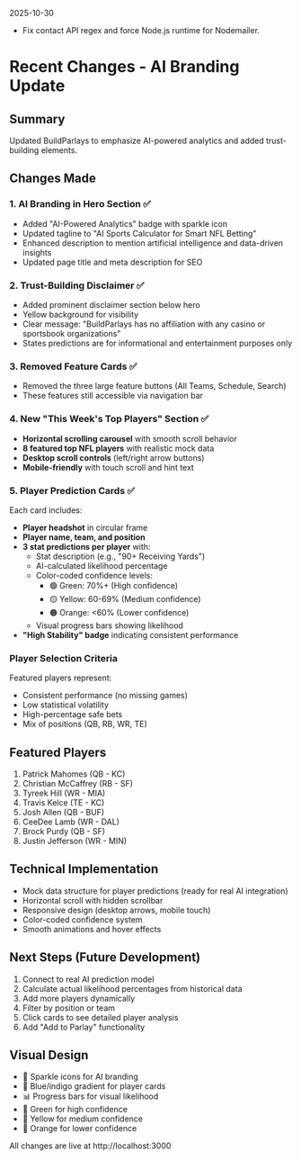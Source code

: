 2025-10-30
- Fix contact API regex and force Node.js runtime for Nodemailer.
# Recent Changes - AI Branding Update

## Summary
Updated BuildParlays to emphasize AI-powered analytics and added trust-building elements.

## Changes Made

### 1. AI Branding in Hero Section ✅
- Added "AI-Powered Analytics" badge with sparkle icon
- Updated tagline to "AI Sports Calculator for Smart NFL Betting"
- Enhanced description to mention artificial intelligence and data-driven insights
- Updated page title and meta description for SEO

### 2. Trust-Building Disclaimer ✅
- Added prominent disclaimer section below hero
- Yellow background for visibility
- Clear message: "BuildParlays has no affiliation with any casino or sportsbook organizations"
- States predictions are for informational and entertainment purposes only

### 3. Removed Feature Cards ✅
- Removed the three large feature buttons (All Teams, Schedule, Search)
- These features still accessible via navigation bar

### 4. New "This Week's Top Players" Section ✅
- **Horizontal scrolling carousel** with smooth scroll behavior
- **8 featured top NFL players** with realistic mock data
- **Desktop scroll controls** (left/right arrow buttons)
- **Mobile-friendly** with touch scroll and hint text

### 5. Player Prediction Cards ✅
Each card includes:
- **Player headshot** in circular frame
- **Player name, team, and position**
- **3 stat predictions per player** with:
  - Stat description (e.g., "90+ Receiving Yards")
  - AI-calculated likelihood percentage
  - Color-coded confidence levels:
    - 🟢 Green: 70%+ (High confidence)
    - 🟡 Yellow: 60-69% (Medium confidence)
    - 🟠 Orange: <60% (Lower confidence)
  - Visual progress bars showing likelihood
- **"High Stability" badge** indicating consistent performance

### Player Selection Criteria
Featured players represent:
- Consistent performance (no missing games)
- Low statistical volatility
- High-percentage safe bets
- Mix of positions (QB, RB, WR, TE)

## Featured Players
1. Patrick Mahomes (QB - KC)
2. Christian McCaffrey (RB - SF)
3. Tyreek Hill (WR - MIA)
4. Travis Kelce (TE - KC)
5. Josh Allen (QB - BUF)
6. CeeDee Lamb (WR - DAL)
7. Brock Purdy (QB - SF)
8. Justin Jefferson (WR - MIN)

## Technical Implementation
- Mock data structure for player predictions (ready for real AI integration)
- Horizontal scroll with hidden scrollbar
- Responsive design (desktop arrows, mobile touch)
- Color-coded confidence system
- Smooth animations and hover effects

## Next Steps (Future Development)
1. Connect to real AI prediction model
2. Calculate actual likelihood percentages from historical data
3. Add more players dynamically
4. Filter by position or team
5. Click cards to see detailed player analysis
6. Add "Add to Parlay" functionality

## Visual Design
- 🌟 Sparkle icons for AI branding
- 🎨 Blue/indigo gradient for player cards
- 📊 Progress bars for visual likelihood
- 💚 Green for high confidence
- 💛 Yellow for medium confidence
- 🧡 Orange for lower confidence

All changes are live at http://localhost:3000


